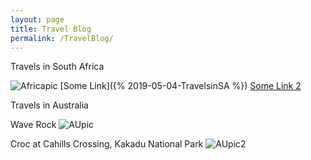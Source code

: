 ```yaml
---
layout: page
title: Travel Blog
permalink: /TravelBlog/
---
```


Travels in South Africa

![Africapic]({{TiffanyVlaar.github.io}}/pics/test.JPG)
[Some Link]({% 2019-05-04-TravelsinSA %})
[Some Link 2]({2019-05-04-TravelsinSA.markdown})

Travels in Australia

Wave Rock
![AUpic]({{TiffanyVlaar.github.io}}/pics/WaveRock.JPG)

Croc at Cahills Crossing, Kakadu National Park
![AUpic2]({{TiffanyVlaar.github.io}}/pics/Croc.JPG)